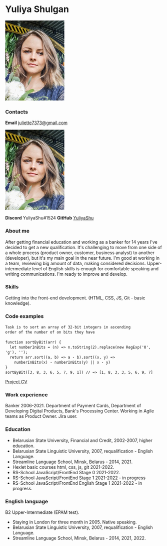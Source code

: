 # Yuliya Shulgan
![Yuliya's photo](assets/img/photo_small.jpg)
### Contacts
**Email** juliette7373@gmail.com

![Yuliya's photo](/photo_small.jpg)

**Discord** YuliyaShu#1524
**GitHub** [YuliyaShu](https://github.com/YuliyaShu)
### About me
After getting financial education and working as a banker for 14 years I've decided to get a new qualification. It's challenging to move from one side of a whole process (product owner, customer, business analyst) to another (developer), but it's my main goal in the near future. I'm good at working in a team, reviewing big amount of data, making considered decisions. Upper-intermediate level of English skills is enough for comfortable speaking and writing communications. I'm ready to improve and develop.
### Skills
Getting into the front-end development. (HTML, CSS, JS, Git - basic knowledge).
### Code examples
```
Task is to sort an array of 32-bit integers in ascending
order of the number of on bits they have

function sortByBit(arr) {
  let numberInBits = (n) => n.toString(2).replace(new RegExp('0', 'g'), '');
  return arr.sort((a, b) => a - b).sort((x, y) =>
    numberInBits(x) - numberInBits(y) || x - y)
}
sortByBit([3, 8, 3, 6, 5, 7, 9, 1]) // => [1, 8, 3, 3, 5, 6, 9, 7]
```
[Project CV](https://github.com/YuliyaShu/rsschool-cv/tree/gh-pages)
### Work experience
Banker 2006-2021. Department of Payment Cards, Department of Developing Digital Products, Bank's Processing Center. Working in Agile teams as Product Owner. Jira user.
### Education
* Belarusian State University, Financial and Credit, 2002-2007, higher education.
* Belarusian State Linguistic University, 2007, requalification - English Language.
* Streamline Language School, Minsk, Belarus - 2014, 2021.
* Hexlet basic courses html, css, js, git 2021-2022.
* RS-School JavaScript/FrontEnd Stage 0 2021-2022.
* RS-School JavaScript/FrontEnd Stage 1 2021-2022 - in progress
* RS-School JavaScript/FrontEnd English Stage 1 2021-2022 - in progress.
### English language
B2 Upper-Intermediate (EPAM test).
* Staying in London for three month in 2005. Native speaking.
* Belarusian State Linguistic University, 2007, requalification - English Language.
* Streamline Language School, Minsk, Belarus - 2014, 2021, 2022.
